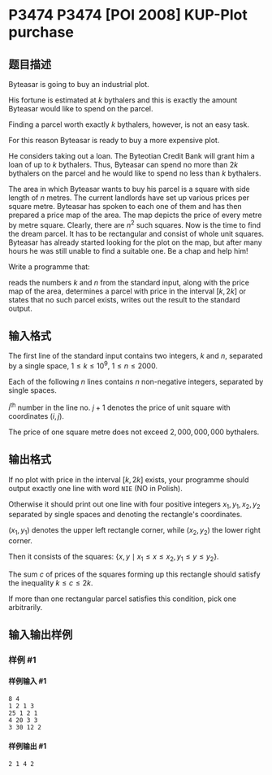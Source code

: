 # P3474 P3474 [POI 2008] KUP-Plot purchase

## 题目描述

Byteasar is going to buy an industrial plot.

His fortune is estimated at $k$ bythalers and this is exactly the amount    Byteasar would like to spend on the parcel.

Finding a parcel worth exactly $k$ bythalers, however, is not an easy task.

For this reason Byteasar is ready to buy a more expensive plot.

He considers taking out a loan. The Byteotian Credit Bank will grant him    a loan of up to $k$ bythalers. Thus, Byteasar can spend no more than $2k$    bythalers on the parcel and he would like to spend no less than $k$ bythalers.

The area in which Byteasar wants to buy his parcel is a square with side    length of $n$ metres. The current landlords have set up various prices per square metre. Byteasar has spoken to each one of them and has then prepared a price map    of the area. The map depicts the price of every metre by metre square. Clearly, there    are $n^2$ such squares. Now is the time to find the dream parcel. It has to be rectangular and consist of whole unit squares. Byteasar has already started looking for the plot on the map,    but after many hours he was still unable to find a suitable one. Be a chap and help him!

<Task> 

Write a programme that:

reads the numbers $k$ and $n$ from the standard input,  along with the price map of the area, determines a parcel with price in the interval $[k,2k]$ or states that no such parcel exists, writes out the result to the standard output.



## 输入格式

The first line of the standard input contains two integers, $k$ and $n$, separated by a single space, $1\le k\le 10^9$, $1\le n\le 2000$.

Each of the following $n$ lines contains $n$ non-negative integers, separated by single spaces.

$i^\mathrm{th}$ number in the line no. $j+1$ denotes the price of unit square with coordinates $(i,j)$.

The price of one square metre does not exceed $2{,}000{,}000{,}000$ bythalers.


## 输出格式

If no plot with price in the interval $[k,2k]$ exists, your programme should output exactly one line with word `NIE` (NO in Polish).

Otherwise it should print out one line with four positive integers $x_1,y_1,x_2,y_2$ separated by single spaces and denoting the rectangle's      coordinates.

$(x_1,y_1)$ denotes the upper left rectangle corner, while $(x_2,y_2)$ the lower right corner.

Then it consists of the squares: $\{x,y\mid x_1\le x\le x_2,y_1\le y\le y_2\}$.

The sum $c$ of prices of the squares forming up this rectangle should satisfy the inequality $k\le c\le 2k$.

If more than one rectangular parcel satisfies this condition, pick one arbitrarily.


## 输入输出样例

### 样例 #1

#### 样例输入 #1

```
8 4
1 2 1 3
25 1 2 1
4 20 3 3
3 30 12 2
```

#### 样例输出 #1

```
2 1 4 2
```
